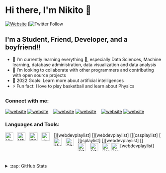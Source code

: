 # Hi there, I'm Nikito 👋 

[![Website](https://nicolasvargaszz.github.io/cv-page/)](https://nicolasvargaszz.github.io/cv-page/)
[![Twitter Follow](https://twitter.com/nicoelingeniero)


## I'm a Student, Friend, Developer, and a boyfriend!!
 
- 🌱 I’m currently learning everything 🤣, especially Data Sciences, Machine learning, database administration, data visualization and data analysis
- 👯 I’m looking to collaborate with other programmers and contributing with open source projects 
- 🥅 2022 Goals: Learn more about artificial intelligences 
- ⚡ Fun fact: I love to play basketball and learn about Physics


### Connect with me:

[![website](![image](https://user-images.githubusercontent.com/65906810/204064900-8c91a7c4-a4ba-42e6-9394-85a0edd1d9dc.png)
)](https://nicolasvargaszz.github.io/cv-page/#gh-light-mode-only)
[![website](![image](https://user-images.githubusercontent.com/65906810/204064927-ef2a0597-4e99-4368-b6d7-d644472df6cd.png)
)](https://nicolasvargaszz.github.io/cv-page/#gh-dark-mode-only)
&nbsp;&nbsp;
[![website](![image](https://user-images.githubusercontent.com/65906810/204064956-d541cdf3-ca00-4c16-8ea1-dcf779d1a8f9.png)
)](https://twitter.com/nicoelingeniero)
[![website](![image](https://user-images.githubusercontent.com/65906810/204064960-acdc4b87-3bce-459b-8fde-952657a55ac6.png)
)](https://twitter.com/nicoelingeniero#gh-dark-mode-only)
&nbsp;&nbsp;
[![website](![image](https://user-images.githubusercontent.com/65906810/204064984-2c361930-2cf3-49b8-a0ae-a9df355bdc1b.png)
)](https://www.linkedin.com/in/nicol%C3%A1s-vargas-41bb67253/?lipi=urn%3Ali%3Apage%3Ad_flagship3_feed%3BgEe1NYehQiywNVHD8YEz5A%3D%3D#gh-light-mode-only)
[![website](![image](https://user-images.githubusercontent.com/65906810/204064988-07ffaf52-610c-4c07-be79-95de469c91ef.png)
)](https://www.linkedin.com/in/nicol%C3%A1s-vargas-41bb67253/?lipi=urn%3Ali%3Apage%3Ad_flagship3_feed%3BgEe1NYehQiywNVHD8YEz5A%3D%3D#gh-dark-mode-only)


### Languages and Tools:

[<img align="left" alt="Visual Studio Code" width="26px" src="https://cdn.jsdelivr.net/gh/devicons/devicon/icons/vscode/vscode-original.svg" style="padding-right:10px;" />][webdevplaylist]
[<img align="left" alt="HTML5" width="26px" src="https://cdn.jsdelivr.net/gh/devicons/devicon/icons/html5/html5-original.svg" style="padding-right:10px;" />][webdevplaylist]
[<img align="left" alt="CSS3" width="26px" src="https://cdn.jsdelivr.net/gh/devicons/devicon/icons/css3/css3-original.svg" style="padding-right:10px;" />][cssplaylist]
[<img align="left" alt="JavaScript" width="26px" src="https://cdn.jsdelivr.net/gh/devicons/devicon/icons/javascript/javascript-original.svg" style="padding-right:10px;" />][jsplaylist]
[<img align="left" alt="MySQL" width="26px" src="https://cdn.jsdelivr.net/gh/devicons/devicon/icons/mysql/mysql-original.svg" style="padding-right:10px;" />][webdevplaylist]
[<img align="left" alt="Git" width="26px" src="https://cdn.jsdelivr.net/gh/devicons/devicon/icons/git/git-original.svg" style="padding-right:10px;" />][webdevplaylist]
[<img align="left" alt="GitHub" width="26px" src="https://user-images.githubusercontent.com/3369400/139447912-e0f43f33-6d9f-45f8-be46-2df5bbc91289.png" style="padding-right:10px;" />](https://www.youtube.com/playlist?list=PLkwxH9e_vrAJ0WbEsFA9W3I1W-g_BTsbt#gh-dark-mode-only)
[<img align="left" alt="GitHub" width="26px" src="https://user-images.githubusercontent.com/3369400/139448065-39a229ba-4b06-434b-bc67-616e2ed80c8f.png" style="padding-right:10px;" />](https://www.youtube.com/playlist?list=PLkwxH9e_vrAJ0WbEsFA9W3I1W-g_BTsbt#gh-light-mode-only)
[<img align="left" alt="Terminal" width="26px" src="./img/terminal-light.svg" />](https://www.youtube.com/playlist?list=PLkwxH9e_vrAJ0WbEsFA9W3I1W-g_BTsbt#gh-light-mode-only)
[<img align="left" alt="Terminal" width="26px" src="./img/terminal-dark.svg" />](https://www.youtube.com/playlist?list=PLkwxH9e_vrAJ0WbEsFA9W3I1W-g_BTsbt#gh-dark-mode-only)

<br />
<br />

<details>
  <summary>:zap: GitHub Stats</summary>

  <img align="left" alt="codeSTACKr's GitHub Stats" src="https://github-readme-stats.vercel.app/api?username=codeSTACKr&show_icons=true&hide_border=false&title_color=ff652f&icon_color=FFE400&bg_color=09131B&text_color=ffffff&border_color=0c1a25" />

